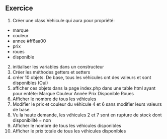 ## Exercice
1) Créer une class Vehicule qui aura pour propriété:
  - marque
  - couleur
  - annee  #ff6aa00
  - prix
  - roues
  - disponible

2) initialiser les variables dans un constructeur
3) Créer les méthodes getters et setters
4) créer 10 objets. De base, tous les véhicules ont des valeurs et sont disponibles (Oui)
5) afficher ces objets dans la page index.php dans une table html ayant pour entête:
   Marque  Couleur   Année  Prix  Disponible  Roues
6) Afficher le nombre de tous les véhicules
7) Modifier le prix et couleur du véhicule 4 et 6 sans modifier leurs valeurs de base.
8) Vu la haute demande, les véhicules 2 et 7 sont en rupture de stock dont disponibilité = non
9) Afficher le nombre de tous les véhicules disponibles
10) Afficher le prix totale de tous les véhicules disponibles
